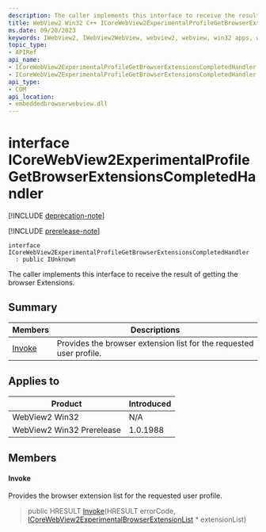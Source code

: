 ```yaml
---
description: The caller implements this interface to receive the result of getting the browser Extensions.
title: WebView2 Win32 C++ ICoreWebView2ExperimentalProfileGetBrowserExtensionsCompletedHandler
ms.date: 09/20/2023
keywords: IWebView2, IWebView2WebView, webview2, webview, win32 apps, win32, edge, ICoreWebView2, ICoreWebView2Controller, browser control, edge html, ICoreWebView2ExperimentalProfileGetBrowserExtensionsCompletedHandler
topic_type: 
- APIRef
api_name:
- ICoreWebView2ExperimentalProfileGetBrowserExtensionsCompletedHandler
- ICoreWebView2ExperimentalProfileGetBrowserExtensionsCompletedHandler.Invoke
api_type:
- COM
api_location:
- embeddedbrowserwebview.dll
---
```


# interface ICoreWebView2ExperimentalProfileGetBrowserExtensionsCompletedHandler

[!INCLUDE [deprecation-note](../includes/deprecation-note.md)]

[!INCLUDE [prerelease-note](../includes/prerelease-note.md)]

```
interface ICoreWebView2ExperimentalProfileGetBrowserExtensionsCompletedHandler
  : public IUnknown
```

The caller implements this interface to receive the result of getting the browser Extensions.

## Summary

 Members                        | Descriptions
--------------------------------|---------------------------------------------
[Invoke](#invoke) | Provides the browser extension list for the requested user profile.

## Applies to

Product                         | Introduced
--------------------------------|---------------------------------------------
WebView2 Win32            |    N/A
WebView2 Win32 Prerelease |    1.0.1988

## Members

#### Invoke

Provides the browser extension list for the requested user profile.

> public HRESULT [Invoke](#invoke)(HRESULT errorCode, [ICoreWebView2ExperimentalBrowserExtensionList](icorewebview2experimentalbrowserextensionlist.md) * extensionList)

